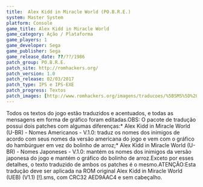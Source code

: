 ```yaml
---
title:  Alex Kidd in Miracle World (PO.B.R.E.)
system: Master System
platform: Console
game_title: Alex Kidd in Miracle World
game_category: Ação / Plataforma
game_players: 1
game_developer: Sega
game_publisher: Sega
game_release_date: ??/??/1986
patch_group: PO.B.R.E.
patch_site: http://romhackers.org/
patch_version: 1.0
patch_release: 02/03/2017
patch_type: IPS e IPS-EXE
patch_progress: Textos
patch_images: [http://www.romhackers.org/imagens/traducoes/%5BSMS%5D%20Alex%20Kidd%20in%20Miracle%20World%20-%20POBRE%20-%201.png,http://www.romhackers.org/imagens/traducoes/%5BSMS%5D%20Alex%20Kidd%20in%20Miracle%20World%20-%20POBRE%20-%202.png,http://www.romhackers.org/imagens/traducoes/%5BSMS%5D%20Alex%20Kidd%20in%20Miracle%20World%20-%20POBRE%20-%203.png]
---
```

Todos os textos do jogo estão traduzidos e acentuados, e todas as mensagens em forma de gráfico foram editadas.OBS: O pacote de tradução possui dois patches com algumas diferenças:* Alex Kidd in Miracle World (U-BR) - Nomes Americanos - V.1.0: traduz os nomes dos inimigos de acordo com seus nomes da versão americana do jogo e vem com o gráfico do hambúrguer em vez do bolinho de arroz;* Alex Kidd in Miracle World (U-BR) - Nomes Japoneses - V.1.0: mantém os nomes dos inimigos da versão japonesa do jogo e mantém o gráfico do bolinho de arroz.Exceto por esses detalhes, o texto traduzido de ambos os patches é o mesmo.ATENÇÃO:Esta tradução deve ser aplicada na ROM original Alex Kidd in Miracle World (UEB) (V1.1) [!].sms, com CRC32 AED9AAC4 e sem cabeçalho.